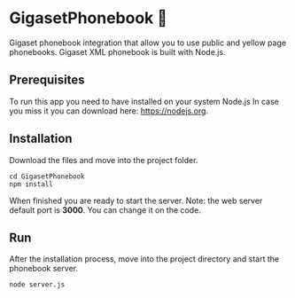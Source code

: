 # GigasetPhonebook :orange_book:
Gigaset phonebook integration that allow you to use public and yellow page phonebooks.
Gigaset XML phonebook is built with Node.js. 

## Prerequisites
To run this app you need to have installed on your system Node.js In case you miss it you can download here: https://nodejs.org.

## Installation

Download the files and move into the project folder. 

```
cd GigasetPhonebook
npm install
```
When finished you are ready to start the server.
Note: the web server default port is **3000**. You can change it on the code.

## Run

After the installation process, move into the project directory and start the phonebook server.
```
node server.js
```